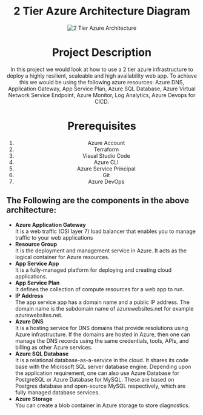 <div style="text-align: center;">
  <h1> 2 Tier Azure Architecture Diagram</h1>
  <img src="https://ositauche.com/2TierAzureArchitecture.jpg" alt="2 Tier Azure Architecture" style="max-width: 100%; height: auto;">
</div>
<div style="text-align: center;">
  <h1>Project Description</h1>
In this project we would look at how to use a 2 tier azure infrastructure to deploy a highly resilient, scaleable and high availability web app. To achieve this we would be using the following azure resources: Azure DNS, Application Gateway, App Service Plan, Azure SQL Database, Azure Virtual Network Service Endpoint, Azure Monitor, Log Analytics, Azure Devops for CICD.
</div>

<div style="text-align: center;">
  <h1>Prerequisites</h1>
    <ol>
  <li>Azure Account</li>
  <li>Terraform</li>
  <li>Visual Studio Code</li>
  <li>Azure CLI</li>
  <li>Azure Service Principal</li>
  <li>Git</li>
  <li>Azure DevOps</li>
</ol>

  </div>

<h2>The Following are the components in the above architecture:</h2>

<ul>
	<li>
    <strong>Azure Application Gateway</strong><br>
 It is a web traffic (OSI layer 7) load balancer that enables you to manage traffic to your web applications
</li>
 
  <li>
    <strong>Resource Group</strong><br>
    It is the deployment and management service in Azure. It acts as the logical container for Azure resources.
  </li>
  <li>
    <strong>App Service App</strong><br>
    It is a fully-managed platform for deploying and creating cloud applications.
  </li>
  <li>
    <strong>App Service Plan</strong><br>
    It defines the collection of compute resources for a web app to run.
  </li>
  <li>
    <strong>IP Address</strong><br>
    The app service app has a domain name and a public IP address. The domain name is the subdomain name of azurewebsites.net for example azurewebsites.net.
  </li>
  <li>
    <strong>Azure DNS</strong><br>
    It is a hosting service for DNS domains that provide resolutions using Azure infrastructure. If the domains are hosted in Azure, then one can manage the DNS records using the same credentials, tools, APIs, and billing as other Azure services.
  </li>
  <li>
    <strong>Azure SQL Database</strong><br>
    It is a relational database-as-a-service in the cloud. It shares its code base with the Microsoft SQL server database engine. Depending upon the application requirement, one can also use Azure Database for PostgreSQL or Azure Database for MySQL. These are based on Postgres database and open-source MySQL respectively, which are fully managed database services.
  </li>
  <li>
    <strong>Azure Storage</strong><br>
    You can create a blob container in Azure storage to store diagnostics.
  </li>
</ul>

	

